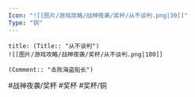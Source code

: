 ```yaml
---
Icon: "![[图片/游戏攻略/战神夜袭/奖杯/从不谈判.png|30]]"
Type: "铜"
---
```

```ad-common-bronze-trophy
title: (Title:: "从不谈判")
![[图片/游戏攻略/战神夜袭/奖杯/从不谈判.png|100]]

(Comment:: "击败海盗船长")
```

#战神夜袭/奖杯 #奖杯 #奖杯/铜

